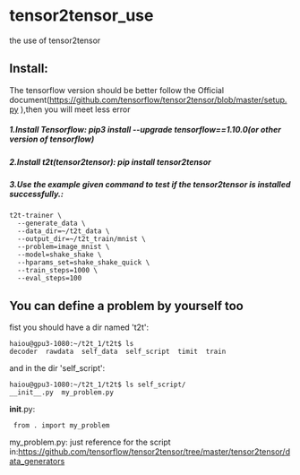 # tensor2tensor_use
the use of tensor2tensor

## Install:
The tensorflow version should be better follow the Official document(https://github.com/tensorflow/tensor2tensor/blob/master/setup.py ),then you will meet less error
##### 1.Install Tensorflow: pip3 install --upgrade tensorflow==1.10.0(or other version of tensorflow)
##### 2.Install t2t(tensor2tensor): pip install tensor2tensor
##### 3.Use the example given command to test if the tensor2tensor is installed successfully.:
```
t2t-trainer \
  --generate_data \
  --data_dir=~/t2t_data \
  --output_dir=~/t2t_train/mnist \
  --problem=image_mnist \
  --model=shake_shake \
  --hparams_set=shake_shake_quick \
  --train_steps=1000 \
  --eval_steps=100
```
## You can define a problem by yourself too
fist you should have a dir named 't2t':
```
haiou@gpu3-1080:~/t2t_1/t2t$ ls
decoder  rawdata  self_data  self_script  timit  train
```
and in the dir 'self_script':
```
haiou@gpu3-1080:~/t2t_1/t2t$ ls self_script/
__init__.py  my_problem.py 
```
__init__.py:
```
 from . import my_problem

```
my_problem.py: just reference for the script in:https://github.com/tensorflow/tensor2tensor/tree/master/tensor2tensor/data_generators



